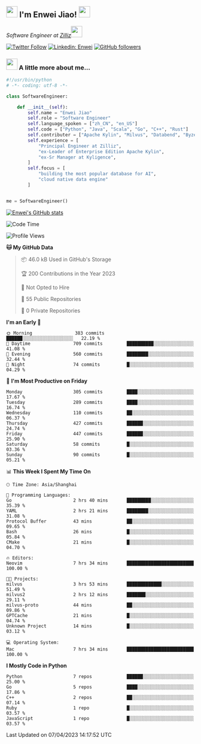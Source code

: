 <h2><img src="https://emojis.slackmojis.com/emojis/images/1531849430/4246/blob-sunglasses.gif?1531849430" width="30"/> I'm  Enwei Jiao! <img src="https://media.giphy.com/media/juBt25nT1KGys/giphy.gif" width=30> </h2>
<!-- <img align='right' src="https://media.giphy.com/media/M9gbBd9nbDrOTu1Mqx/giphy.gif" width="230"> -->
<p><em>Software Engineer at <a href="https://zilliz.com/">Zilliz</a><img src="https://media.giphy.com/media/WUlplcMpOCEmTGBtBW/giphy.gif" width="30"></em></p>

[![Twitter Follow](https://img.shields.io/twitter/follow/misteranmol?label=Follow)](https://twitter.com/intent/follow?screen_name=EnweiJiao)
[![Linkedin: Enwei](https://img.shields.io/badge/-enwei-blue?style=&logo=Linkedin&logoColor=white&link=https://www.linkedin.com/in/enwei-jiao-41192a97)](https://www.linkedin.com/in/enwei-jiao-41192a97/)
[![GitHub followers](https://img.shields.io/github/followers/jiaoew1991?label=Follow&style=social)](https://github.com/jiaoew1991)


### <img src="https://media.giphy.com/media/VgCDAzcKvsR6OM0uWg/giphy.gif" width="30"> A little more about me...  

```python
#!/usr/bin/python
# -*- coding: utf-8 -*-

class SoftwareEngineer:

    def __init__(self):
        self.name = "Enwei Jiao"
        self.role = "Software Engineer"
        self.language_spoken = ["zh_CN", "en_US"]
        self.code = ["Python", "Java", "Scala", "Go", "C++", "Rust"]
        self.contributer = ["Apache Kylin", "Milvus", "Databend", "Byzer-Lang"]
        self.experience = [
            "Principal Engineer at Zilliz",
            "ex-Leader of Enterprise Edition Apache Kylin",
            "ex-Sr Manager at Kyligence",
        ]
        self.focus = [
            "building the most popular database for AI",
            "cloud native data engine"
        ]


me = SoftwareEngineer()
```

[![Enwei's GitHub stats](https://github-readme-stats.vercel.app/api?username=jiaoew1991&count_private=true&show_icons=true)](https://github.com/jiaoew1991/jiaoew1991)

<!-- [![Top Langs](https://github-readme-stats.vercel.app/api/top-langs/?username=jiaoew1991&layout=compact)](https://github.com/jiaoew1991/jiaoew1991) -->

<!--START_SECTION:waka-->
![Code Time](http://img.shields.io/badge/Code%20Time-618%20hrs%202%20mins-blue)

![Profile Views](http://img.shields.io/badge/Profile%20Views-1-blue)

**🐱 My GitHub Data** 

> 📦 46.0 kB Used in GitHub's Storage 
 > 
> 🏆 200 Contributions in the Year 2023
 > 
> 🚫 Not Opted to Hire
 > 
> 📜 55 Public Repositories 
 > 
> 🔑 0 Private Repositories 
 > 
**I'm an Early 🐤** 

```text
🌞 Morning                383 commits         ██████░░░░░░░░░░░░░░░░░░░   22.19 % 
🌆 Daytime                709 commits         ██████████░░░░░░░░░░░░░░░   41.08 % 
🌃 Evening                560 commits         ████████░░░░░░░░░░░░░░░░░   32.44 % 
🌙 Night                  74 commits          █░░░░░░░░░░░░░░░░░░░░░░░░   04.29 % 
```
📅 **I'm Most Productive on Friday** 

```text
Monday                   305 commits         ████░░░░░░░░░░░░░░░░░░░░░   17.67 % 
Tuesday                  289 commits         ████░░░░░░░░░░░░░░░░░░░░░   16.74 % 
Wednesday                110 commits         ██░░░░░░░░░░░░░░░░░░░░░░░   06.37 % 
Thursday                 427 commits         ██████░░░░░░░░░░░░░░░░░░░   24.74 % 
Friday                   447 commits         ██████░░░░░░░░░░░░░░░░░░░   25.90 % 
Saturday                 58 commits          █░░░░░░░░░░░░░░░░░░░░░░░░   03.36 % 
Sunday                   90 commits          █░░░░░░░░░░░░░░░░░░░░░░░░   05.21 % 
```


📊 **This Week I Spent My Time On** 

```text
🕑︎ Time Zone: Asia/Shanghai

💬 Programming Languages: 
Go                       2 hrs 40 mins       █████████░░░░░░░░░░░░░░░░   35.39 % 
YAML                     2 hrs 21 mins       ████████░░░░░░░░░░░░░░░░░   31.08 % 
Protocol Buffer          43 mins             ██░░░░░░░░░░░░░░░░░░░░░░░   09.65 % 
Bash                     26 mins             █░░░░░░░░░░░░░░░░░░░░░░░░   05.84 % 
CMake                    21 mins             █░░░░░░░░░░░░░░░░░░░░░░░░   04.70 % 

🔥 Editors: 
Neovim                   7 hrs 34 mins       █████████████████████████   100.00 % 

🐱‍💻 Projects: 
milvus                   3 hrs 53 mins       █████████████░░░░░░░░░░░░   51.49 % 
milvus2                  2 hrs 12 mins       ███████░░░░░░░░░░░░░░░░░░   29.11 % 
milvus-proto             44 mins             ██░░░░░░░░░░░░░░░░░░░░░░░   09.86 % 
GPTCache                 21 mins             █░░░░░░░░░░░░░░░░░░░░░░░░   04.74 % 
Unknown Project          14 mins             █░░░░░░░░░░░░░░░░░░░░░░░░   03.12 % 

💻 Operating System: 
Mac                      7 hrs 34 mins       █████████████████████████   100.00 % 
```

**I Mostly Code in Python** 

```text
Python                   7 repos             ██████░░░░░░░░░░░░░░░░░░░   25.00 % 
Go                       5 repos             ████░░░░░░░░░░░░░░░░░░░░░   17.86 % 
C++                      2 repos             ██░░░░░░░░░░░░░░░░░░░░░░░   07.14 % 
Ruby                     1 repo              █░░░░░░░░░░░░░░░░░░░░░░░░   03.57 % 
JavaScript               1 repo              █░░░░░░░░░░░░░░░░░░░░░░░░   03.57 % 
```




 Last Updated on 07/04/2023 14:17:52 UTC
<!--END_SECTION:waka-->
